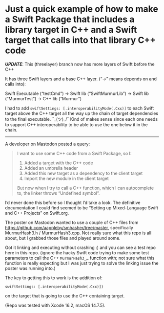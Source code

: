# Just a quick example of how to make a Swift Package that includes a library target in C++ and a Swift target that calls into that library C++ code

_**UPDATE**_:  This (threelayer) branch now has more layers of Swift before the C++

It has three Swift layers and a base C++ layer.
(“->” means depends on and calls into):

Swift Executable (“testCmd”) -> Swift lib (“SwiftMurmurLib”) -> Swift lib (“MurmurTest”) -> C++ lib (“Murmur”)

I had to add `swiftSettings: [.interoperabilityMode(.Cxx)]` to each Swift target above the C++ target all the way up the chain of target dependencies to the final executable.   ¯\_(ツ)_/¯
Kind of makes sense since each one needs to support C++ interoperability to be able to use the one below it in the chain.

---

A developer on Mastodon posted a query:

> I want to use some C++ code from a Swift Package, so I:
> 
> 1) Added a target with the C++ code
> 2) Added an umbrella header
> 3) Added this new target as a dependency to the client target
> 4) Import the new module in the client target
> 
>But now when I try to call a C++ function, which I can autocomplete to, the linker throws “Undefined symbol”.

I’d never done this before so I thought I’d take a look. The definitive documentation I could find seemed to be “Setting up Mixed-Language Swift and C++ Projects” on Swift.org.

The poster on Mastodon wanted to use a couple of C++ files from https://github.com/aappleby/smhasher/tree/master, specifically MurmurHash3.h / MurmurHash3.cpp. Not really sure what this repo is all about, but I grabbed those files and played around some.

Got it linking and executing without crashing :) and you can see a test repo here in this repo.
(ignore the hacky Swift code trying to make some test parameters to call the C++ `MurmurHash3_…` function with; not sure what this function is really expecting but I was just trying to solve the linking issue the poster was running into.)

The key to getting this to work is the addition of:

`swiftSettings: [.interoperabilityMode(.Cxx)])`

on the target that is going to use the C++ containing target.

(Repo was tested with Xcode 16.2, macOS 14.7.5).
